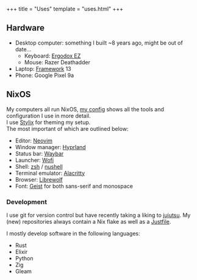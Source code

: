+++
title = "Uses"
template = "uses.html"
+++

## Hardware

- Desktop computer: something I built ~8 years ago, might be out of date...
    - Keyboard: [Ergodox EZ](https://ergodox-ez.com/)
    - Mouse: Razer Deathadder
- Laptop: [Framework](https://frame.work) 13
- Phone: Google Pixel 9a

## NixOS

My computers all run NixOS, [my config](https://github.com/WJehee/.garland) shows all the tools and configuration I use in more detail.  
I use [Stylix](https://github.com/danth/stylix) for theming my setup.  
The most important of which are outlined below:

- Editor: [Neovim](https://neovim.io/)
- Window manager: [Hyprland](https://hyprland.org/)
- Status bar: [Waybar](https://github.com/Alexays/Waybar)
- Launcher: [Wofi](https://hg.sr.ht/~scoopta/wofi)
- Shell: [zsh](https://www.zsh.org/) / [nushell](https://www.nushell.sh/)
- Terminal emulator: [Alacritty](https://github.com/alacritty/alacritty)
- Browser: [Librewolf](https://librewolf.net/)
- Font: [Geist](https://vercel.com/font) for both sans-serif and monospace

### Development

I use git for version control but have recently taking a liking to [jujutsu](https://github.com/jj-vcs/jj).
My (new) repositories always contain a Nix flake as well as a [Justfile](https://github.com/casey/just).

I mostly develop software in the following languages:

- Rust
- Elixir
- Python
- Zig
- Gleam

